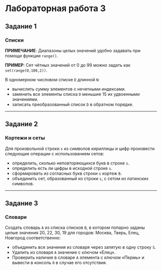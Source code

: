 # Лабораторная работа 3

## Задание 1

### Списки

**ПРИМЕЧАНИЕ**: Диапазоны целых значений удобно задавать при помощи функции `range()`.

**ПРИМЕР**: Cет чётных значений от 0 до 99 можно задать как `set(range(0,100,2))`.

В одномерном числовом списке `D` длинной `N`:
 - вычислить сумму элементов с нечетными индексами.
 - заменить все элементы списка `D` меньшие 15 их удвоенными значениями.
 - записать преобразованный список `D` в обратном порядке.

---

## Задание 2

### Кортежи и сеты

Для произвольной строки `s` из символов кириллицы и цифр произвести следующие операции с использованием сетов:
 - определить, сколько неповторяющихся букв в строке `s`.
 - определить есть ли цифры в исходной строке `s`.
 - сформировать из согласных букв строки `s` кортеж `В`.
 - объединить сет, образованный из строки `s`, с сетом из латинских символов.

---

## Задание 3

### Словари

Создать словарь `А` из списка списков `В`, в котором попарно заданы целые значения 20, 22, 30, 19 для городов: Москва, Тверь, Елец, Новгород соответственно:
 - объединить все значения из словаря через запятую в одну строку `S`.
 - Удалить из словаря `А` значение с ключом «Елец».
 - Проверить наличие в словаре `А` элемента с ключом «Пермь» и вывести в консоль `0` в случае его отсутствия.
